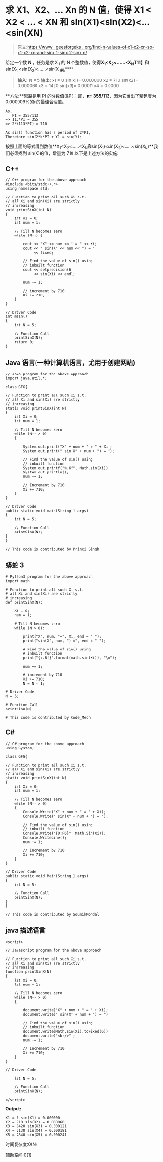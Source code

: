 # 求 X1、X2、… Xn 的 N 值，使得 X1 < X2 < … < XN 和 sin(X1)<sin(X2)<…<sin(XN)

> 原文:[https://www . geesforgeks . org/find-n-values-of-x1-x2-xn-so-x1-x2-xn-and-sinx 1-sinx 2-sinx n/](https://www.geeksforgeeks.org/find-n-values-of-x1-x2-xn-such-that-x1-x2-xn-and-sinx1-sinx2-sinxn/)

给定一个数 **N** ，任务是求 X <sub>i</sub> 的 N 个整数值，使得**X<sub>1</sub><X<sub>2</sub><……<X<sub>N</sub>T11】和**sin(X<sub>1</sub>)<sin(X<sub>2</sub>)<……<sin(X <sub>**例:**</sub>**** 

> **输入:** N = 5
> **输出:**
> x1 = 0 sin(x1)= 0.000000
> x2 = 710 sin(x2)= 0.000060
> x3 = 1420 sin(x3)= 0.00011
> x4 = 0.0000

**方法:**思路是用 PI 的分数值(&PI)；即，**π= 355/113**，因为它给出了精确度为 0.000009%的π的最佳合理值。

```
As,
   PI = 355/113
=> 113*PI = 355
=> 2*(113*PI) = 710

As sin() function has a period of 2*PI,
Therefore sin(2*k*PI + Y) = sin(Y);
```

按照上面的等式得到数值**X<sub>1</sub><X<sub>2</sub><……<X<sub>N</sub>**和**sin(X<sub>1</sub>)<sin(X<sub>2</sub>)<……<sin(X<sub>N</sub>)**我们必须找到 sin(X)的值，增量为 710
以下是上述方法的实施:

## C++

```
// C++ program for the above approach
#include <bits/stdc++.h>
using namespace std;

// Function to print all such Xi s.t.
// all Xi and sin(Xi) are strictly
// increasing
void printSinX(int N)
{
    int Xi = 0;
    int num = 1;

    // Till N becomes zero
    while (N--) {

        cout << "X" << num << " = " << Xi;
        cout << " sin(X" << num << ") = "
             << fixed;

        // Find the value of sin() using
        // inbuilt function
        cout << setprecision(6)
             << sin(Xi) << endl;

        num += 1;

        // increment by 710
        Xi += 710;
    }
}

// Driver Code
int main()
{
    int N = 5;

    // Function Call
    printSinX(N);
    return 0;
}
```

## Java 语言(一种计算机语言，尤用于创建网站)

```
// Java program for the above approach
import java.util.*;

class GFG{

// Function to print all such Xi s.t.
// all Xi and sin(Xi) are strictly
// increasing
static void printSinX(int N)
{
    int Xi = 0;
    int num = 1;

    // Till N becomes zero
    while (N-- > 0)
    {

        System.out.print("X" + num + " = " + Xi);
        System.out.print(" sin(X" + num + ") = ");

        // Find the value of sin() using
        // inbuilt function
        System.out.printf("%.6f", Math.sin(Xi));
        System.out.println();
        num += 1;

        // Increment by 710
        Xi += 710;
    }
}

// Driver Code
public static void main(String[] args)
{
    int N = 5;

    // Function Call
    printSinX(N);
}
}

// This code is contributed by Princi Singh
```

## 蟒蛇 3

```
# Python3 program for the above approach
import math

# Function to print all such Xi s.t.
# all Xi and sin(Xi) are strictly
# increasing
def printSinX(N):

    Xi = 0;
    num = 1;

    # Till N becomes zero
    while (N > 0):

        print("X", num, "=", Xi, end = " ");
        print("sin(X", num, ") =", end = " ");

        # Find the value of sin() using
        # inbuilt function
        print("{:.6f}".format(math.sin(Xi)), "\n");

        num += 1;

        # increment by 710
        Xi += 710;
        N = N - 1;

# Driver Code
N = 5;

# Function Call
printSinX(N)

# This code is contributed by Code_Mech
```

## C#

```
// C# program for the above approach
using System;

class GFG{

// Function to print all such Xi s.t.
// all Xi and sin(Xi) are strictly
// increasing
static void printSinX(int N)
{
    int Xi = 0;
    int num = 1;

    // Till N becomes zero
    while (N-- > 0)
    {
        Console.Write("X" + num + " = " + Xi);
        Console.Write(" sin(X" + num + ") = ");

        // Find the value of sin() using
        // inbuilt function
        Console.Write("{0:F6}", Math.Sin(Xi));
        Console.WriteLine();
        num += 1;

        // Increment by 710
        Xi += 710;
    }
}

// Driver Code
public static void Main(String[] args)
{
    int N = 5;

    // Function Call
    printSinX(N);
}
}

// This code is contributed by SoumikMondal
```

## java 描述语言

```
<script>

// Javascript program for the above approach

// Function to print all such Xi s.t.
// all Xi and sin(Xi) are strictly
// increasing
function printSinX(N)
{
    let Xi = 0;
    let num = 1;

    // Till N becomes zero
    while (N-- > 0)
    {

        document.write("X" + num + " = " + Xi);
        document.write(" sin(X" + num + ") = ");

        // Find the value of sin() using
        // inbuilt function
        document.write(Math.sin(Xi).toFixed(6));
        document.write("<br/>");
        num += 1;

        // Increment by 710
        Xi += 710;
    }
}

// Driver Code

    let N = 5;

    // Function Call
    printSinX(N);

</script>
```

**Output:** 

```
X1 = 0 sin(X1) = 0.000000
X2 = 710 sin(X2) = 0.000060
X3 = 1420 sin(X3) = 0.000121
X4 = 2130 sin(X4) = 0.000181
X5 = 2840 sin(X5) = 0.000241
```

时间复杂度:0(N)

辅助空间:0(1)